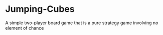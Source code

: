 # Jumping-Cubes
A simple two-player board game that is a pure strategy game involving no element of chance
